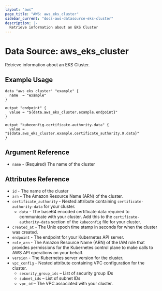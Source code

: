 ```yaml
---
layout: "aws"
page_title: "AWS: aws_eks_cluster"
sidebar_current: "docs-aws-datasource-eks-cluster"
description: |-
  Retrieve information about an EKS Cluster
---
```


# Data Source: aws_eks_cluster

Retrieve information about an EKS Cluster.

## Example Usage

```hcl
data "aws_eks_cluster" "example" {
  name  = "example"
}

output "endpoint" {
  value = "${data.aws_eks_cluster.example.endpoint}"
}

output "kubeconfig-certificate-authority-data" {
  value = "${data.aws_eks_cluster.example.certificate_authority.0.data}"
}
```

## Argument Reference

* `name` - (Required) The name of the cluster

## Attributes Reference

* `id` - The name of the cluster
* `arn` - The Amazon Resource Name (ARN) of the cluster.
* `certificate_authority` - Nested attribute containing `certificate-authority-data` for your cluster.
  * `data` - The base64 encoded certificate data required to communicate with your cluster. Add this to the `certificate-authority-data` section of the `kubeconfig` file for your cluster.
* `created_at` - The Unix epoch time stamp in seconds for when the cluster was created.
* `endpoint` - The endpoint for your Kubernetes API server.
* `role_arn` - The Amazon Resource Name (ARN) of the IAM role that provides permissions for the Kubernetes control plane to make calls to AWS API operations on your behalf.
* `version` - The Kubernetes server version for the cluster.
* `vpc_config` - Nested attribute containing VPC configuration for the cluster.
  * `security_group_ids` – List of security group IDs
  * `subnet_ids` – List of subnet IDs
  * `vpc_id` – The VPC associated with your cluster.
